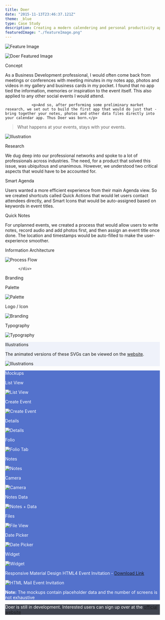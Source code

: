 ```yaml
---
title: Doer
date: "2015-11-13T23:46:37.121Z"
theme: _blue
type: Case Study
description: Creating a modern calendering and personal productivity app. 
featuredImage: "./featureImage.png"
---
```


![Feature Image](./featureImage.png)

<img src="./featureImage.png" alt="Doer Featured Image">

<div class="sec-2">
          <div class="hl">
                <p class="heading__gray">Concept</p>
          </div>
          <div class="pr">
                <p>As a Business Development professional, I would often come back from meetings or conferences with meeting minutes in my notes app, photos and videos in my gallery and business cards in my pocket. I found that no app tied the information, memories or inspiration to the event itself. This also applied to any other social events I would attend.</p>
				
				<p>And so, after performing some preliminary market research, we set out to build the first app that would do just that - bring together your notes, photos and other data files directly into your calendar app. Thus Doer was born.</p>

> What happens at your events, stays with your events.</p>

![Illustration](./illest.png)
          </div>
</div>

<div class="sec-2">
          <div class="hl">
                <p class="heading__gray">Research</p>
          </div>
          <div class="pr">
          		<p>We dug deep into our professional networks and spoke to a lot of professionals across industries. The need, for a product that solved this issue, was ubiquitous and unanimous. However, we understood two critical aspects that would have to be accounted for.</p>

<div class="cf">

<div class="fl w-100 w-50-ns pa2-ns">

<p class="captions">Smart Agenda</p>

<p>Users wanted a more efficient experience from their main Agenda view. So we created shortcuts called Quick Actions that would let users contact attendees directly, and Smart Icons that would be auto-assigned based on keywords in event titles.</p>

</div>

<div class="fl w-100 w-50-ns pa2-ns">

<p class="captions">Quick Notes</p>

<p>For unplanned events, we created a process that would allow users to write notes, record audio and add photos first, and then assign an event title once done. The location and timestamps would be auto-filled to make the user-experience smoother. </p>

</div>
</div>          
</div>
</div>


</div>


<div class="sec-2">
          <div class="hl">
                <p class="heading"></p>
          </div>
          <div class="pr">
          <p class="captions">Information Architecture</p>

![Process Flow](./processflow.png)

          </div>
</div>

<div class="sec-2">
<div class="hl">
                <p class="heading__color">Branding</p>
          </div>
<div class="pr-r">
<div class="cf">
<div class="fl w-100 w-third-ns ph2">
<p class="captions">Palette</p>

![Palette](./palette1.png)
</div>
<div class="fl w-100 w-third-ns ph2">

<p class="captions">Logo / Icon</p>

![Branding](./branding1.png)
</div>
<div class="fl w-100 w-third-ns ph2">

<p class="captions">Typography</p>

![Typography](./typography1.png)
</div>
</div>
</div>
</div>


<div class="cs-fw" style="background-color: #eff2fa">
<div class="sec-2">
          <div class="hl">
                <p class="heading__color f6-m">Illustrations</p>
          </div>
<div class="pr">
The animated versions of these SVGs can be viewed on the <a href="https://www.getdoer.com" target="_blank">website</a>.

![Illustrations](./illustrations.png)

</div>
</div>
</div>

<div class="cs-fw" style="background-color: #5472cc; color: white;"">
<div class="sec-2">
          <div class="hl">
                <p class="heading__white">Mockups</p>
          </div>
<div class="pr-r">
<div class="cf">
<div class="fl w-50 w-25-ns">

<p class="captions__white tc">List View</p>

<img src="./mockups/listview.png" alt="List View">

</div>

<div class="fl w-50 w-25-ns">

<p class="captions__white tc">Create Event</p>

<img src="./mockups/create.png" alt="Create Event">

</div>

<div class="fl w-50 w-25-ns">

<p class="captions__white tc">Details</p>

<img src="./mockups/details.png" alt="Details">

</div>

<div class="fl w-50 w-25-ns">

<p class="captions__white tc">Folio</p>

<img src="./mockups/folio.png" alt="Folio Tab">

</div>

</div>


<div class="cf mt5">
<div class="fl w-50 w-25-ns">

<p class="captions__white tc">Notes</p>

<img src="./mockups/textpost.png" alt="Notes">

</div>

<div class="fl w-50 w-25-ns">

<p class="captions__white tc">Camera</p>

<img src="./mockups/camera.png" alt="Camera">

</div>

<div class="fl w-50 w-25-ns">

<p class="captions__white tc">Notes Data</p>

<img src="./mockups/noteswith.png" alt="Notes + Data">

</div>

<div class="fl w-50 w-25-ns">

<p class="captions__white tc">Files</p>

<img src="./mockups/fileview.png" alt="File View">

</div>

</div>

<div class="cf mt5">
<div class="fl w-50 w-25-ns">

<p class="captions__white tc">Date Picker</p>

<img src="./mockups/datepicker.png" alt="Date Picker">

</div>

<div class="fl w-50 w-25-ns">

<p class="captions__white tc">Widget</p>

<img src="./mockups/widget.png" alt="Widget">

</div>

<div class="fl w-50 w-25-ns">


</div>

<div class="fl w-50 w-25-ns">


</div>

</div>

</div>

</div>

<div class="sec-2">
          <div class="hl">
            <p class="captions__white"></p>
          </div>
<div class="pr-r">
<p class="captions" style="color: white">Responsive Material Design HTML4 Event Invitation - <a href="https://www.dropbox.com/s/auo7ubmrqi6gnh1/Doer%20Event%20Mail.html?dl=1" download>Download Link</a></p>

<img src="./mockups/mail_preview.png" alt="HTML Mail Event Invitation">

</div>



</div>
<p class="tc"><b>Note:</b> The mockups contain placeholder data and the number of screens is not exhaustive</p>

</div>


<div class="cs-fw" style="background-color: #40444f; color: white">
<div class="cs tc">

Doer is still in development. Interested users can sign up over at the <a href="https://www.getdoer.com" target="_blank">official website</a>

</div>
</div>
